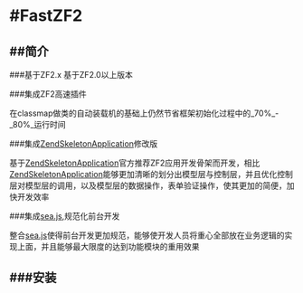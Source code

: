 #FastZF2
=======================

##简介
------------
###基于ZF2.x
基于ZF2.0以上版本

###集成ZF2高速插件

在classmap做类的自动装载机的基础上仍然节省框架初始化过程中的_70%_-_80%_运行时间

###集成[ZendSkeletonApplication](https://github.com/zendframework/ZendSkeletonApplication)修改版

基于[ZendSkeletonApplication](https://github.com/zendframework/ZendSkeletonApplication)官方推荐ZF2应用开发骨架而开发，相比[ZendSkeletonApplication](https://github.com/zendframework/ZendSkeletonApplication)能够更加清晰的划分出模型层与控制层，并且优化控制层对模型层的调用，以及模型层的数据操作，表单验证操作，使其更加的简便，加快开发效率

###集成[sea.js](http://seajs.org),规范化前台开发

整合[sea.js](http://seajs.org)使得前台开发更加规范，能够使开发人员将重心全部放在业务逻辑的实现上面，并且能够最大限度的达到功能模块的重用效果

###安装
------------
